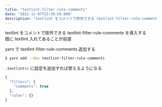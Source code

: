 ```yaml
---
title: "textlint-filter-rule-comments"
date: "2022-11-07T23:59:59.000"
description: "textlint をコメントで除外できる textlint-filter-rule-comments を導入する"
---
```


textlint をコメントで除外できる textlint-filter-rule-comments を導入する  
既に textlint 入れてあることが前提

yarn で textlint-filter-rule-comments 追加する

```sh
$ yarn add --dev textlint-filter-rule-comments
```

`.textlintrc` に設定を追加すれば使えるようになる

```js
{
  "filters": {
    "comments": true
  },
  "rules": {}
}
```
